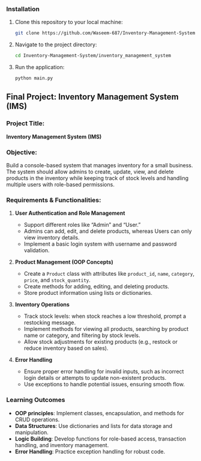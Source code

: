 
### Installation

1. Clone this repository to your local machine:
   ```bash
   git clone https://github.com/Waseem-687/Inventory-Management-System.git
   ```
2. Navigate to the project directory:
   ```bash
   cd Inventory-Management-System/inventory_management_system
   ```
3. Run the application:
   ```bash
   python main.py
   ```

## Final Project: Inventory Management System (IMS)

### Project Title:

**Inventory Management System (IMS)**

### Objective:

Build a console-based system that manages inventory for a small business. The system should allow admins to create, update, view, and delete products in the inventory while keeping track of stock levels and handling multiple users with role-based permissions.

### Requirements & Functionalities:

1. **User Authentication and Role Management**
   - Support different roles like “Admin” and “User.”
   - Admins can add, edit, and delete products, whereas Users can only view inventory details.
   - Implement a basic login system with username and password validation.

2. **Product Management (OOP Concepts)**
   - Create a `Product` class with attributes like `product_id`, `name`, `category`, `price`, and `stock_quantity`.
   - Create methods for adding, editing, and deleting products.
   - Store product information using lists or dictionaries.

3. **Inventory Operations**
   - Track stock levels: when stock reaches a low threshold, prompt a restocking message.
   - Implement methods for viewing all products, searching by product name or category, and filtering by stock levels.
   - Allow stock adjustments for existing products (e.g., restock or reduce inventory based on sales).

4. **Error Handling**
   - Ensure proper error handling for invalid inputs, such as incorrect login details or attempts to update non-existent products.
   - Use exceptions to handle potential issues, ensuring smooth flow.

### Learning Outcomes

- **OOP principles**: Implement classes, encapsulation, and methods for CRUD operations.
- **Data Structures**: Use dictionaries and lists for data storage and manipulation.
- **Logic Building**: Develop functions for role-based access, transaction handling, and inventory management.
- **Error Handling**: Practice exception handling for robust code.

